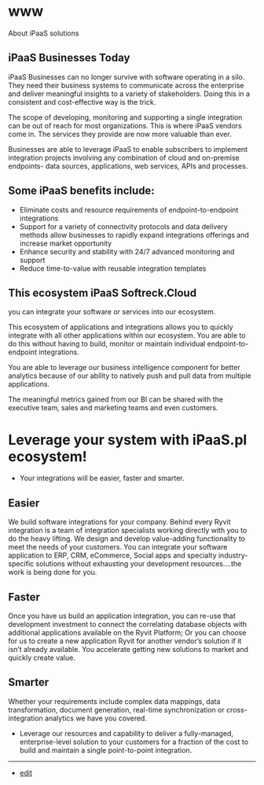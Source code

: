 # www
About iPaaS solutions

## iPaaS Businesses Today

iPaaS Businesses can no longer survive with software operating in a silo. 
They need their business systems to communicate across the enterprise and deliver meaningful insights to a variety of stakeholders. 
Doing this in a consistent and cost-effective way is the trick.

The scope of developing, monitoring and supporting a single integration can be out of reach for most organizations. 
This is where iPaaS vendors come in. 
The services they provide are now more valuable than ever.

Businesses are able to leverage iPaaS to enable subscribers to implement integration projects involving any combination of cloud and on-premise endpoints- data sources, applications, web services, APIs and processes.

## Some iPaaS benefits include:

+ Eliminate costs and resource requirements of endpoint-to-endpoint integrations
+ Support for a variety of connectivity protocols and data delivery methods allow businesses to rapidly expand integrations offerings and increase market opportunity
+ Enhance security and stability with 24/7 advanced monitoring and support
+ Reduce time-to-value with reusable integration templates

 

## This ecosystem iPaaS Softreck.Cloud

you can integrate your software or services into our ecosystem. 

This ecosystem of applications and integrations allows you to quickly integrate with all other applications within our ecosystem. 
You are able to do this without having to build, monitor or maintain individual endpoint-to-endpoint integrations. 

You are able to leverage our business intelligence component for better analytics because of our ability to natively push and pull data from multiple applications. 

The meaningful metrics gained from our BI can be shared with the executive team, sales and marketing teams and even customers. 

# Leverage your system with iPaaS.pl ecosystem!

+ Your integrations will be easier, faster and smarter.


## Easier

We build software integrations for your company. Behind every Ryvit integration is a team of integration specialists working directly with you to do the heavy lifting. We design and develop value-adding functionality to meet the needs of your customers. You can integrate your software application to ERP, CRM, eCommerce, Social apps and specialty industry-specific solutions without exhausting your development resources….the work is being done for you.

## Faster

Once you have us build an application integration, you can re-use that development investment to connect the correlating database objects with additional applications available on the Ryvit Platform; Or you can choose for us to create a new application Ryvit for another vendor’s solution if it isn’t already available. You accelerate getting new solutions to market and quickly create value.

## Smarter

Whether your requirements include complex data mappings, data transformation, document generation, real-time synchronization or cross-integration analytics we have you covered. 

+ Leverage our resources and capability to deliver a fully-managed, enterprise-level solution to your customers for a fraction of the cost to build and maintain a single point-to-point integration.


---
+ [edit](https://github.com/ipaas-pl/www/blob/main/README.md)

